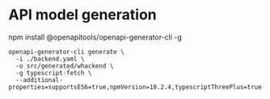 # API model generation
npm install @openapitools/openapi-generator-cli -g

```
openapi-generator-cli generate \
  -i ./backend.yaml \
  -o src/generated/whackend \
  -g typescript-fetch \
  --additional-properties=supportsES6=true,npmVersion=10.2.4,typescriptThreePlus=true
```